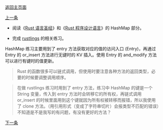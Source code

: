 [返回主页面](../README.md)

[上一条](20230327.md)

- 阅读《[Rust 语言圣经](https://course.rs/basic/collections/hashmap.html)》和《[Rust 程序设计语言](https://kaisery.github.io/trpl-zh-cn/ch08-03-hash-maps.html)》的 HashMap 部分。

- 完成 [rustlings](https://github.com/LearningOS/rust-rustlings-creatoy) 的相关练习。

HashMap 练习主要用到了 entry 方法获取对应的值的访问入口 (Entry)，再通过 Entry 的 or_insert 方法进行无键时的 KV 插入。使用 Entry 的 and_modify 方法可以进行有键时的值更新。

> Rust 的函数很多可以链式调用，但使用时要注意各种方法的返回类型，必要的时候要调整调用顺序。

> 在做 rustlings 练习时用到了 entry 方法，练习中 HashMap 的键是一个 String 变量，传入到 entry 方法时会转移它的所有权，再链式调用 or_insert 的时候里面用到这个键就因为所有权被转移而报错，所以我使用了 clone 方法。（用引用形式（变成了字符串切片）会报类型不匹配的错误）不知道是不是我写的有问题，有没有更好的方法？

[下一条](20230330.md)